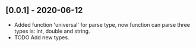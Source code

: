 ## [0.0.1] - 2020-06-12

* Added function 'universal' for parse type, now function can parse three types is: int, double and string.
* TODO Add new types.